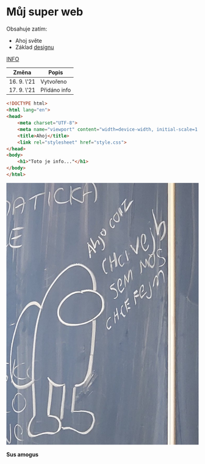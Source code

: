 # Můj super web
Obsahuje zatím:
* Ahoj světe
* Základ [designu](https://cs.wikipedia.org/wiki/Design)

[INFO](./secret/info.html)

**Změna** | **Popis**
--------- | -----------
16. 9. \\'21 | Vytvořeno
17. 9. \\'21 | Přidáno info

```html
<!DOCTYPE html>
<html lang="en">
<head>
    <meta charset="UTF-8">
    <meta name="viewport" content="width=device-width, initial-scale=1.0">
    <title>Ahoj</title>
    <link rel="stylesheet" href="style.css">
</head>
<body>
    <h1>"Toto je info..."</h1>
</body>
</html>
```

![Sus](/sus.jpg)

**Sus amogus**